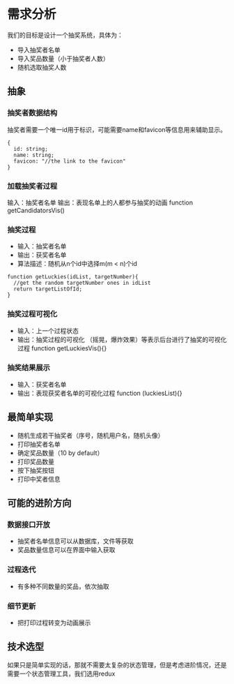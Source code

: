 # 需求分析

我们的目标是设计一个抽奖系统，具体为：

- 导入抽奖者名单
- 导入奖品数量（小于抽奖者人数）
- 随机选取抽奖人数

## 抽象

### 抽奖者数据结构
抽奖者需要一个唯一id用于标识，可能需要name和favicon等信息用来辅助显示。
```
{
  id: string;
  name: string;
  favicon: "//the link to the favicon"
}
```
### 加载抽奖者过程
输入：抽奖者名单
输出：表现名单上的人都参与抽奖的动画
function getCandidatorsVis()

### 抽奖过程
- 输入：抽奖者名单
- 输出：获奖者名单
- 算法描述：随机从n个id中选择m(m < n)个id
```
function getLuckies(idList, targetNumber){
  //get the random targetNumber ones in idList 
  return targetListOfId;
}
```

### 抽奖过程可视化
- 输入：上一个过程状态
- 输出：抽奖过程的可视化
（摇晃，爆炸效果）等表示后台进行了抽奖的可视化过程
function getLuckiesVis(){}

### 抽奖结果展示
- 输入：获奖者名单
- 输出：表现获奖者名单的可视化过程
function (luckiesList){}

## 最简单实现
- 随机生成若干抽奖者（序号，随机用户名，随机头像）
- 打印抽奖者名单
- 确定奖品数量（10 by default）
- 打印奖品数量
- 按下抽奖按钮
- 打印中奖者信息

## 可能的进阶方向

### 数据接口开放
- 抽奖者名单信息可以从数据库，文件等获取
- 奖品数量信息可以在界面中输入获取

### 过程迭代
- 有多种不同数量的奖品，依次抽取

### 细节更新
- 把打印过程转变为动画展示

## 技术选型
如果只是简单实现的话，那就不需要太复杂的状态管理，但是考虑进阶情况，还是需要一个状态管理工具，我们选用redux